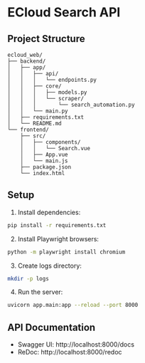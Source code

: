 # ECloud Search API

## Project Structure
```
ecloud_web/
├── backend/
│   ├── app/
│   │   ├── api/
│   │   │   └── endpoints.py
│   │   ├── core/
│   │   │   ├── models.py
│   │   │   └── scraper/
│   │   │       └── search_automation.py
│   │   └── main.py
│   ├── requirements.txt
│   └── README.md
└── frontend/
    ├── src/
    │   ├── components/
    │   │   └── Search.vue
    │   ├── App.vue
    │   └── main.js
    ├── package.json
    └── index.html
```

## Setup

1. Install dependencies:
```bash
pip install -r requirements.txt
```

2. Install Playwright browsers:
```bash
python -m playwright install chromium
```

3. Create logs directory:
```bash
mkdir -p logs
```

4. Run the server:
```bash
uvicorn app.main:app --reload --port 8000
```

## API Documentation
- Swagger UI: http://localhost:8000/docs
- ReDoc: http://localhost:8000/redoc